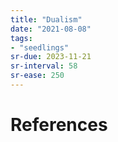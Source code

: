 ```yaml
---
title: "Dualism"
date: "2021-08-08"
tags:
- "seedlings"
sr-due: 2023-11-21
sr-interval: 58
sr-ease: 250
---
```




# References